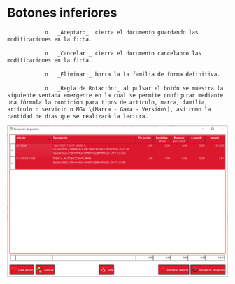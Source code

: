 # Botones inferiores

                o   _Aceptar:_  cierra el documento guardando las modificaciones en la ficha.

                o   _Cancelar:_ cierra el documento cancelando las modificaciones en la ficha.

                o   _Eliminar:_ borra la la familia de forma definitiva.

                o   _Regla de Rotación:_ al pulsar el botón se muestra la siguiente ventana emergente en la cual se permite configurar mediante una fórmula la condición para tipos de artículo, marca, familia, artículo o servicio o MGV \(Marca - Gama - Versión\), así como la cantidad de días que se realizará la lectura.

![](../../../../.gitbook/assets/image%20%28388%29.png)

